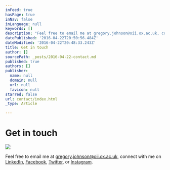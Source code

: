 ```yaml
---
inFeed: true
hasPage: true
inNav: false
inLanguage: null
keywords: []
description: "Feel free to email me at gregory.johnson@oii.ox.ac.uk, connect with me on LinkedIn,\_Facebook, Twitter, or Instagram."
datePublished: '2016-04-22T20:50:56.484Z'
dateModified: '2016-04-22T20:48:33.243Z'
title: Get in touch
author: []
sourcePath: _posts/2016-04-22-contact.md
published: true
authors: []
publisher:
  name: null
  domain: null
  url: null
  favicon: null
starred: false
url: contact/index.html
_type: Article

---
```

# Get in touch
![](https://the-grid-user-content.s3-us-west-2.amazonaws.com/08062b6b-7069-407d-8c24-f609bbb1833d.jpg)

Feel free to email me at gregory.johnson@oii.ox.ac.uk, connect with me on [LinkedIn,][0] [Facebook][1], [Twitter][2], or [Instagram][3].

[0]: https://www.linkedin.com/in/greginternet
[1]: https://www.facebook.com/greg.johnson1
[2]: https://twitter.com/greg_oii
[3]: https://www.instagram.com/just.greg.things/